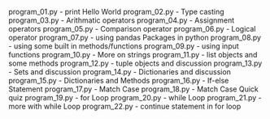 program_01.py - print Hello World
program_02.py - Type casting
program_03.py - Arithmatic operators
program_04.py - Assignment operators
program_05.py - Comparison operator
program_06.py - Logical operator
program_07.py - using pandas Packages in python
program_08.py - using some built in methods/functions
program_09.py - using input functions
program_10.py - More on strings
program_11.py - list objects and some methods
program_12.py - tuple objects and discussion
program_13.py - Sets and discussion
program_14.py - Dictionaries and discussion
program_15.py - Dictionaries and Methods
program_16.py - If-else Statement
program_17.py - Match Case
program_18.py - Match Case Quick quiz
program_19.py - for Loop
program_20.py - while Loop
program_21.py - more with while Loop
program_22.py - continue statement in for loop